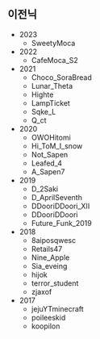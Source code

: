 ## 이전닉

- 2023
  - SweetyMoca
- 2022
  - CafeMoca_S2
- 2021
  - Choco_SoraBread
  - Lunar_Theta
  - Highte
  - LampTicket
  - Sqke_L
  - Q_ct
- 2020
  - OWOHitomi
  - Hi_ToM_I_snow
  - Not_Sapen
  - Leafed_4
  - A_Sapen7
- 2019
  - D_2Saki
  - D_AprilSeventh
  - DDooriDDoori_XII
  - DDooriDDoori
  - Future_Funk_2019
- 2018
  - 8aiposqwesc
  - Retails47
  - Nine_Apple
  - Sia_eveing
  - hijok
  - terror_student
  - zjaxof
- 2017
  - jejuYTminecraft
  - poileeskid
  - koopilon

